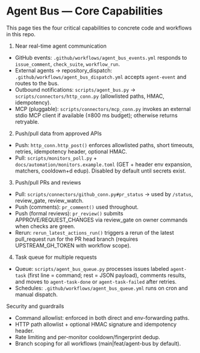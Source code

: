 # Agent Bus — Core Capabilities

This page ties the four critical capabilities to concrete code and workflows in this repo.

1) Near real-time agent communication
- GitHub events: `.github/workflows/agent_bus_events.yml` responds to `issue_comment`, `check_suite`, `workflow_run`.
- External agents → repository_dispatch: `.github/workflows/agent_bus_dispatch.yml` accepts `agent-event` and routes to the bus.
- Outbound notifications: `scripts/agent_bus.py` → `scripts/connectors/http_conn.py` (allowlisted paths, HMAC, idempotency).
- MCP (pluggable): `scripts/connectors/mcp_conn.py` invokes an external stdio MCP client if available (≤800 ms budget); otherwise returns retryable.

2) Push/pull data from approved APIs
- Push: `http_conn.http_post()` enforces allowlisted paths, short timeouts, retries, idempotency header, optional HMAC.
- Pull: `scripts/monitors_poll.py` + `docs/automation/monitors.example.toml` (GET + header env expansion, matchers, cooldown+d edup). Disabled by default until secrets exist.

3) Push/pull PRs and reviews
- Pull: `scripts/connectors/github_conn.py#pr_status` → used by `/status`, review_gate, review_watch.
- Push (comments): `pr_comment()` used throughout.
- Push (formal reviews): `pr_review()` submits APPROVE/REQUEST_CHANGES via review_gate on owner commands when checks are green.
- Rerun: `rerun_latest_actions_run()` triggers a rerun of the latest pull_request run for the PR head branch (requires UPSTREAM_GH_TOKEN with workflow scope).

4) Task queue for multiple requests
- Queue: `scripts/agent_bus_queue.py` processes issues labeled `agent-task` (first line = command; rest = JSON payload), comments results, and moves to `agent-task-done` or `agent-task-failed` after retries.
- Schedules: `.github/workflows/agent_bus_queue.yml` runs on cron and manual dispatch.

Security and guardrails
- Command allowlist: enforced in both direct and env-forwarding paths.
- HTTP path allowlist + optional HMAC signature and idempotency header.
- Rate limiting and per-monitor cooldown/fingerprint dedup.
- Branch scoping for all workflows (main|feat/agent-bus by default).

